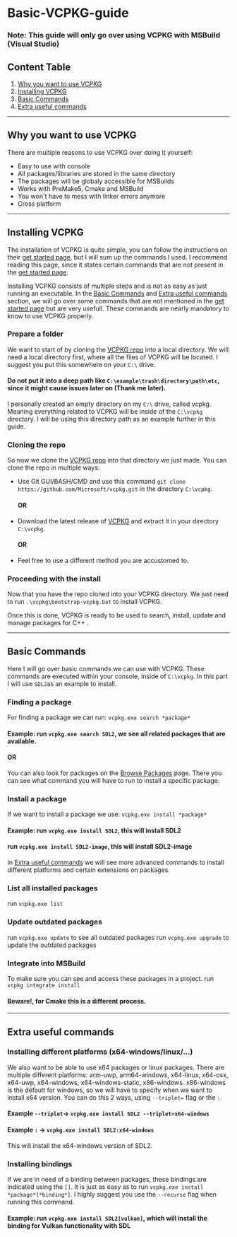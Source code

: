 # Basic-VCPKG-guide

### Note: This guide will only go over using VCPKG with MSBuild (Visual Studio)

## Content Table
1. [Why you want to use VCPKG](#why-you-want-to-use-vcpkg)
2. [Installing VCPKG](#installing-vcpkg)
3. [Basic Commands](#basic-commands)
4. [Extra useful commands](#extra-useful-commands)

---
## Why you want to use VCPKG
There are multiple reasons to use VCPKG over doing it yourself:
- Easy to use with console
- All packages/libraries are stored in the same directory
- The packages will be globaly accessible for MSBuilds
- Works with PreMake5, Cmake and MSBuild 
- You won't have to mess with linker errors anymore
- Cross platform

---
## Installing VCPKG
The installation of VCPKG is quite simple, you can follow the instructions on their [get started page](https://vcpkg.io/en/getting-started.html), but I will sum up the commands I used. I recommend reading this page, since it states certain commands that are not present in the [get started page](https://vcpkg.io/en/getting-started.html).

Installing VCPKG consists of multiple steps and is not as easy as just running an executable.
In the [Basic Commands](#basic-commands) and [Extra useful commands](#extra-useful-commands) section, we will go over some commands that are not mentioned in the [get started page](https://vcpkg.io/en/getting-started.html) but are very usefull. These commands are nearly mandatory to know to use VCPKG properly.

### Prepare a folder
We want to start of by cloning the [VCPKG repo](https://github.com/microsoft/vcpkg) into a local directory. We will need a local directory first, where all the files of VCPKG will be located. I suggest you put this somewhere on your `C:\` drive. 

#### Do not put it into a deep path like `C:\example\trash\directory\path\etc`, since it might cause issues later on (Thank me later).

I personally created an empty directory on my `C:\` drive, called vcpkg. Meaning everything related to VCPKG will be inside of the `C:\vcpkg` directory. I will be using this directory path as an example further in this guide.

### Cloning the repo
So now we clone the [VCPKG repo](https://github.com/microsoft/vcpkg) into that directory we just made.
You can clone the repo in multiple ways:
- Use Git GUI/BASH/CMD and use this command `git clone https://github.com/Microsoft/vcpkg.git` in the directory `C:\vcpkg`.
    #### OR
- Download the latest release of [VCPKG](https://github.com/microsoft/vcpkg/releases) and extract it in your directory `C:\vcpkg`.
    #### OR
- Feel free to use a different method you are accustomed to.

### Proceeding with the install
Now that you have the repo cloned into your VCPKG directory. We just need to run `.\vcpkg\bootstrap-vcpkg.bat` to install VCPKG. 

Once this is done, VCPKG is ready to be used to search, install, update and manage packages for C++ .

---
## Basic Commands
Here I will go over basic commands we can use with VCPKG. These commands are executed within your console, inside of `C:\vcpkg`. 
In this part I will use `SDL2`as an example to install.

### Finding a package
For finding a package we can run: `vcpkg.exe search *package*`

   #### Example: run `vcpkg.exe search SDL2`, we see all related packages that are available.

   #### OR
   
You can also look for packages on the [Browse Packages](https://vcpkg.io/en/packages.html) page. There you can see what command you will have to run to install a specific package.

### Install a package
If we want to install a package we use: `vcpkg.exe install *package*`

   #### Example: run `vcpkg.exe install SDL2`, this will install SDL2
   ####          run `vcpkg.exe install SDL2-image`, this will install SDL2-image
         
In [Extra useful commands](#extra-useful-commands) we will see more advanced commands to install different platforms and certain extensions on packages.

### List all installed packages
run `vcpkg.exe list`

### Update outdated packages
run `vcpkg.exe update` to see all outdated packages
run `vcpkg.exe upgrade` to update the outdated packages

### Integrate into MSBuild
To make sure you can see and access these packages in a project.
run `vcpkg integrate install`

  #### Beware!, for Cmake this is a different process.

---
## Extra useful commands
### Installing different platforms (x64-windows/linux/...)
We also want to be able to use x64 packages or linux packages.
There are multiple different platforms: arm-uwp, arm64-windows, x64-linux, x64-osx, x64-uwp, x64-windows, x64-windows-static, x86-windows.
x86-windows is the default for windows, so we will have to specify when we want to install x64 version.
You can do this 2 ways, using `--triplet=` flag or the `:`.

#### Example `--triplet`->  `vcpkg.exe install SDL2 --triplet=x64-windows`
#### Example `:`        ->  `vcpkg.exe install SDL2:x64-windows`
This will install the x64-windows version of SDL2.

### Installing bindings
If we are in need of a binding between packages, these bindings are indicated using the `[]`.
It is just as easy as to run `vcpkg.exe install *package*[*binding*]`. I highly suggest you use the `--recurse` flag when running this command.

#### Example: run `vcpkg.exe install SDL2[vulkan]`, which will install the binding for Vulkan functionality with SDL
